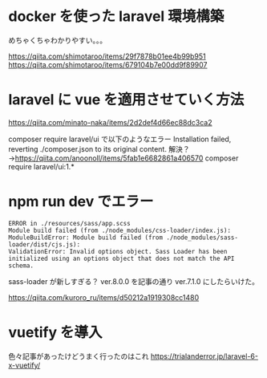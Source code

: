 # docker を使った laravel 環境構築

めちゃくちゃわかりやすい。。。

https://qiita.com/shimotaroo/items/29f7878b01ee4b99b951
https://qiita.com/shimotaroo/items/679104b7e00dd9f89907

# laravel に vue を適用させていく方法

https://qiita.com/minato-naka/items/2d2def4d66ec88dc3ca2

composer require laravel/ui で以下のようなエラー
Installation failed, reverting ./composer.json to its original content.
解決？→https://qiita.com/anoonoll/items/5fab1e6682861a406570
composer require laravel/ui:1.\*

# npm run dev でエラー

```
ERROR in ./resources/sass/app.scss
Module build failed (from ./node_modules/css-loader/index.js):
ModuleBuildError: Module build failed (from ./node_modules/sass-loader/dist/cjs.js):
ValidationError: Invalid options object. Sass Loader has been initialized using an options object that does not match the API schema.
```

sass-loader が新しすぎる？
ver.8.0.0 を記事の通り ver.7.1.0 にしたらいけた。

https://qiita.com/kuroro_ru/items/d50212a1919308cc1480

# vuetify を導入

色々記事があったけどうまく行ったのはこれ
https://trialanderror.jp/laravel-6-x-vuetify/
